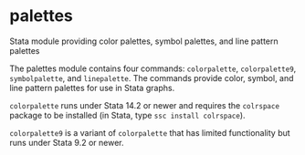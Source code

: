 # palettes

Stata module providing color palettes, symbol palettes, and line pattern
palettes

The palettes module contains four commands: <code>colorpalette</code>,
<code>colorpalette9</code>, <code>symbolpalette</code>, and
<code>linepalette</code>. The commands provide color, symbol, and line pattern
palettes for use in Stata graphs.

<code>colorpalette</code> runs under Stata 14.2 or newer and requires the
<code>colrspace</code> package to be installed (in Stata, type <code>ssc
install colrspace</code>).

<code>colorpalette9</code> is a variant of <code>colorpalette</code> that has
limited functionality but runs under Stata 9.2 or newer.
